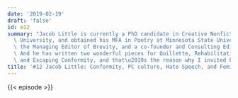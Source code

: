 ```yaml
---
date: '2019-02-19'
draft: 'false'
id: e12
summary: "Jacob Little is currently a PhD candidate in Creative Nonfiction at Ohio\
  \ University, and obtained his MFA in Poetry at Minnesota State University. He is\
  \ the Managing Editor of Brevity, and a co-founder and Consulting Editor of Profane.\
  \ And he has written two wonderful pieces for Quillette, Rehabilitating Feminism,\
  \ and Escaping Conformity, and that\u2019s the reason why I invited him."
title: '#12 Jacob Little: Conformity, PC culture, Hate Speech, and Feminism'
---
```

{{< episode >}}
